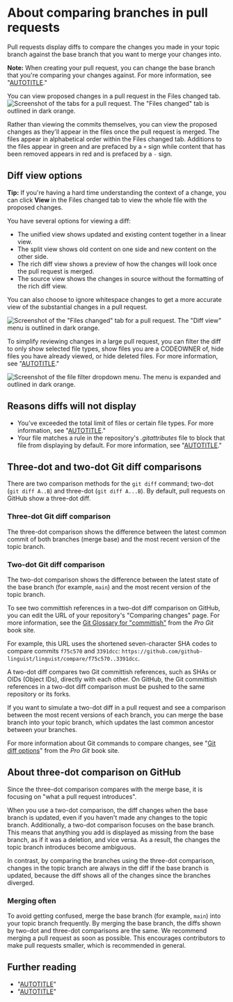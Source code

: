 # About comparing branches in pull requests

Pull requests display diffs to compare the changes you made in your topic branch against the base branch that you want to merge your changes into.

<div class="ghd-spotlight ghd-spotlight-note border rounded-1 my-3 p-3 f5 color-border-accent-emphasis color-bg-accent">

**Note:** When creating your pull request, you can change the base branch that you're comparing your changes against. For more information, see "[AUTOTITLE](/pull-requests/collaborating-with-pull-requests/proposing-changes-to-your-work-with-pull-requests/creating-a-pull-request#changing-the-branch-range-and-destination-repository)."

</div>

You can view proposed changes in a pull request in the Files changed tab.
![Screenshot of the tabs for a pull request. The "Files changed" tab is outlined in dark orange.](/assets/images/help/pull_requests/pull-request-tabs-changed-files.png)

Rather than viewing the commits themselves, you can view the proposed changes as they'll appear in the files once the pull request is merged. The files appear in alphabetical order within the Files changed tab. Additions to the files appear in green and are prefaced by a `+` sign while content that has been removed appears in red and is prefaced by a `-` sign.

## Diff view options

<div class="ghd-spotlight ghd-spotlight-tip border rounded-1 my-3 p-3 f5 color-border-accent-emphasis color-bg-accent">

**Tip:** If you're having a hard time understanding the context of a change, you can click **View** in the Files changed tab to view the whole file with the proposed changes.

</div>

You have several options for viewing a diff:
- The unified view shows updated and existing content together in a linear view.
- The split view shows old content on one side and new content on the other side.
- The rich diff view shows a preview of how the changes will look once the pull request is merged.
- The source view shows the changes in source without the formatting of the rich diff view.

You can also choose to ignore whitespace changes to get a more accurate view of the substantial changes in a pull request.

![Screenshot of the "Files changed" tab for a pull request. The "Diff view" menu is outlined in dark orange.](/assets/images/help/pull_requests/diff-settings-menu.png)

To simplify reviewing changes in a large pull request, you can filter the diff to only show selected file types, show files you are a CODEOWNER of, hide files you have already viewed, or hide deleted files. For more information, see "[AUTOTITLE](/pull-requests/collaborating-with-pull-requests/reviewing-changes-in-pull-requests/filtering-files-in-a-pull-request)."

![Screenshot of the file filter dropdown menu. The menu is expanded and outlined in dark orange.](/assets/images/help/pull_requests/file-filter-menu.png)

## Reasons diffs will not display

- You've exceeded the total limit of files or certain file types. For more information, see "[AUTOTITLE](/repositories/creating-and-managing-repositories/about-repositories#limits-for-viewing-content-and-diffs-in-a-repository)."
- Your file matches a rule in the repository's _.gitattributes_ file to block that file from displaying by default. For more information, see "[AUTOTITLE](/repositories/working-with-files/managing-files/customizing-how-changed-files-appear-on-github)."

## Three-dot and two-dot Git diff comparisons

There are two comparison methods for the `git diff` command; two-dot (`git diff A..B`) and three-dot (`git diff A...B`). By default, pull requests on GitHub show a three-dot diff.

### Three-dot Git diff comparison

The three-dot comparison shows the difference between the latest common commit of both branches (merge base) and the most recent version of the topic branch.

### Two-dot Git diff comparison

The two-dot comparison shows the difference between the latest state of the base branch (for example, `main`) and the most recent version of the topic branch.

To see two committish references in a two-dot diff comparison on GitHub, you can edit the URL of your repository's "Comparing changes" page. For more information, see the  [Git Glossary for "committish"](https://git-scm.com/docs/gitglossary#gitglossary-aiddefcommit-ishacommit-ishalsocommittish) from the _Pro Git_ book site.

For example, this URL uses the shortened seven-character SHA codes to compare commits `f75c570` and `3391dcc`: `https://github.com/github-linguist/linguist/compare/f75c570..3391dcc`.

A two-dot diff compares two Git committish references, such as SHAs or OIDs (Object IDs), directly with each other. On GitHub, the Git committish references in a two-dot diff comparison must be pushed to the same repository or its forks.

If you want to simulate a two-dot diff in a pull request and see a comparison between the most recent versions of each branch, you can merge the base branch into your topic branch, which updates the last common ancestor between your branches.

For more information about Git commands to compare changes, see "[Git diff options](https://git-scm.com/docs/git-diff#git-diff-emgitdiffemltoptionsgtltcommitgtltcommitgt--ltpathgt82308203)" from the _Pro Git_ book site.

## About three-dot comparison on GitHub

Since the three-dot comparison compares with the merge base, it is focusing on "what a pull request introduces".

When you use a two-dot comparison, the diff changes when the base branch is updated, even if you haven't made any changes to the topic branch. Additionally, a two-dot comparison focuses on the base branch. This means that anything you add is displayed as missing from the base branch, as if it was a deletion, and vice versa. As a result, the changes the topic branch introduces become ambiguous.

In contrast, by comparing the branches using the three-dot comparison, changes in the topic branch are always in the diff if the base branch is updated, because the diff shows all of the changes since the branches diverged.

### Merging often

To avoid getting confused, merge the base branch (for example, `main`) into your topic branch frequently. By merging the base branch, the diffs shown by two-dot and three-dot comparisons are the same. We recommend merging a pull request as soon as possible. This encourages contributors to make pull requests smaller, which is recommended in general.

## Further reading

- "[AUTOTITLE](/pull-requests/collaborating-with-pull-requests/proposing-changes-to-your-work-with-pull-requests/about-pull-requests)"
- "[AUTOTITLE](/pull-requests/collaborating-with-pull-requests/working-with-forks/about-forks)"
